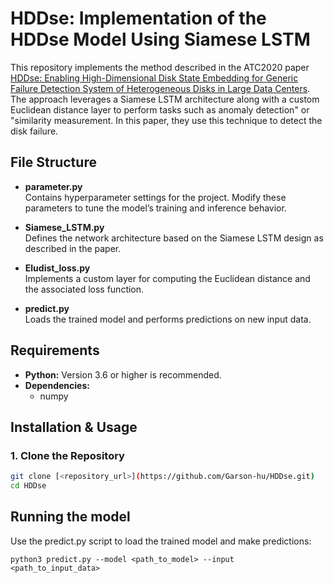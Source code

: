 # HDDse: Implementation of the HDDse Model Using Siamese LSTM

This repository implements the method described in the ATC2020 paper [HDDse: Enabling High-Dimensional Disk State Embedding for Generic Failure Detection System of Heterogeneous Disks in Large Data Centers](https://www.usenix.org/system/files/atc20-zhang-ji.pdf). The approach leverages a Siamese LSTM architecture along with a custom Euclidean distance layer to perform tasks such as anomaly detection" or "similarity measurement. In this paper, they use this technique to detect the disk failure.

## File Structure

- **parameter.py**  
  Contains hyperparameter settings for the project. Modify these parameters to tune the model’s training and inference behavior.

- **Siamese_LSTM.py**  
  Defines the network architecture based on the Siamese LSTM design as described in the paper.

- **Eludist_loss.py**  
  Implements a custom layer for computing the Euclidean distance and the associated loss function.

- **predict.py**  
  Loads the trained model and performs predictions on new input data.

## Requirements

- **Python:** Version 3.6 or higher is recommended.
- **Dependencies:**  
  - numpy  


## Installation & Usage

### 1. Clone the Repository

```bash
git clone [<repository_url>](https://github.com/Garson-hu/HDDse.git)
cd HDDse
```

## Running the model

Use the predict.py script to load the trained model and make predictions:
```
python3 predict.py --model <path_to_model> --input <path_to_input_data>
```
